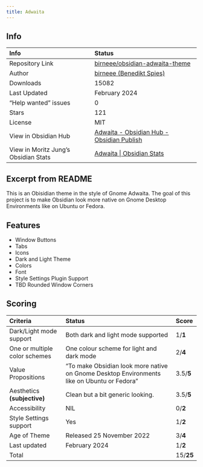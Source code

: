 ```yaml
---
title: Adwaita
---
```


## Info
| Info | Status |
| :---- | :---- |
| Repository Link | [birneee/obsidian-adwaita-theme](https://github.com/birneee/obsidian-adwaita-theme) |
| Author | [birneee (Benedikt Spies)](https://github.com/birneee/) |
| Downloads | 15082 |
| Last Updated | February 2024 |
| “Help wanted” issues | 0 |
| Stars | 121 |
| License | MIT |
| View in Obsidian Hub | [Adwaita \- Obsidian Hub \- Obsidian Publish](https://publish.obsidian.md/hub/02+-+Community+Expansions/02.05+All+Community+Expansions/Themes/Adwaita) |
| View in Moritz Jung’s Obsidian Stats | [Adwaita \| Obsidian Stats](https://www.moritzjung.dev/obsidian-stats/themes/adwaita/) |

## Excerpt from README
This is an Obisidian theme in the style of Gnome Adwaita. The goal of this project is to make Obsidian look more native on Gnome Desktop Environments like on Ubuntu or Fedora.

## Features
- Window Buttons  
- Tabs  
- Icons  
- Dark and Light Theme  
- Colors  
- Font  
- Style Settings Plugin Support  
- TBD Rounded Window Corners

## Scoring
| Criteria | Status | Score |
| :---- | :---- | :---- |
| Dark/Light mode support | Both dark and light mode supported | 1/**1** |
| One or multiple color schemes | One colour scheme for light and dark mode | 2/**4** |
| Value Propositions | “To make Obsidian look more native on Gnome Desktop Environments like on Ubuntu or Fedora” | 3.5/**5** |
| Aesthetics **(subjective)** | Clean but a bit generic looking. | 3.5/**5** |
| Accessibility | NIL | 0/**2** |
| Style Settings support | Yes | 1/**2** |
| Age of Theme | Released 25 November 2022 | 3/**4** |
| Last updated | February 2024 | 1/**2** |
| Total |  | 15/**25** |